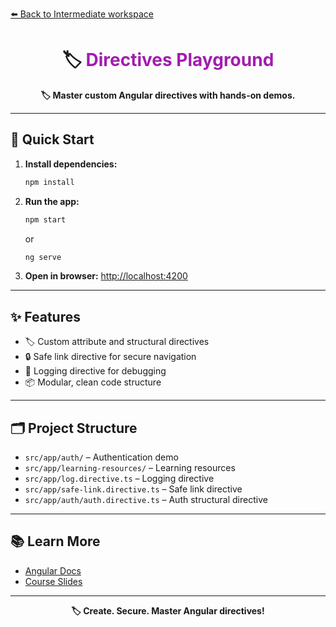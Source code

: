 [⬅️ Back to Intermediate workspace](../README.md)

<h1 align="center">🏷️ <span style="color:#A21CAF">Directives Playground</span></h1>

<p align="center">
  <b>🏷️ Master custom Angular directives with hands-on demos.</b>
</p>

---

## 🚀 Quick Start

1. **Install dependencies:**
   ```sh
   npm install
   ```
2. **Run the app:**
   ```sh
   npm start
   ```
   or
   ```sh
   ng serve
   ```
3. **Open in browser:**
   [http://localhost:4200](http://localhost:4200)

---

## ✨ Features

- 🏷️ Custom attribute and structural directives
- 🔒 Safe link directive for secure navigation
- 📝 Logging directive for debugging
- 📦 Modular, clean code structure

---

## 🗂️ Project Structure

- `src/app/auth/` – Authentication demo
- `src/app/learning-resources/` – Learning resources
- `src/app/log.directive.ts` – Logging directive
- `src/app/safe-link.directive.ts` – Safe link directive
- `src/app/auth/auth.directive.ts` – Auth structural directive

---

## 📚 Learn More

- [Angular Docs](https://angular.io/)
- [Course Slides](../../other-resources/angular-course-slides.pdf)

---

<p align="center">
  <b>🏷️ Create. Secure. Master Angular directives!</b>
</p>
